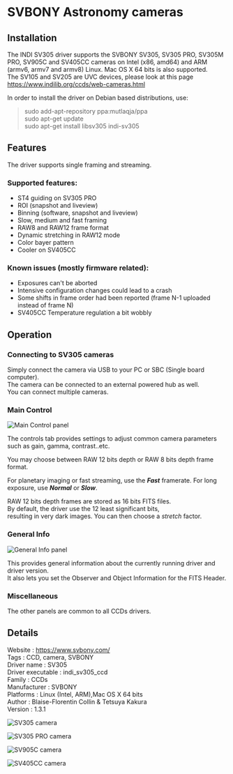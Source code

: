 
# SVBONY Astronomy cameras

## Installation

The INDI SV305 driver supports the SVBONY SV305, SV305 PRO, SV305M PRO, SV905C and SV405CC cameras on Intel (x86, amd64) and ARM (armv6, armv7 and armv8) Linux.
Mac OS X 64 bits is also supported.  
The SV105 and SV205 are UVC devices, please look at this page https://www.indilib.org/ccds/web-cameras.html

In order to install the driver on Debian based distributions, use:  

> sudo add-apt-repository ppa:mutlaqja/ppa  
> sudo apt-get update  
> sudo apt-get install libsv305 indi-sv305  

## Features

The driver supports single framing and streaming.  

### Supported features:

- ST4 guiding on SV305 PRO
- ROI (snapshot and liveview)
- Binning (software, snapshot and liveview)
- Slow, medium and fast framing
- RAW8 and RAW12 frame format
- Dynamic stretching in RAW12 mode
- Color bayer pattern
- Cooler on SV405CC

### Known issues (mostly firmware related):

- Exposures can't be aborted
- Intensive configuration changes could lead to a crash
- Some shifts in frame order had been reported (frame N-1 uploaded instead of frame N)
- SV405CC Temperature regulation a bit wobbly

## Operation

### Connecting to SV305 cameras

Simply connect the camera via USB to your PC or SBC (Single board computer).  
The camera can be connected to an external powered hub as well.  
You can connect multiple cameras.  

### Main Control

![Main Control panel](./control_panel.jpg)

The controls tab provides settings to adjust common camera parameters such as gain, gamma, contrast..etc.  

You may choose between RAW 12 bits depth or RAW 8 bits depth frame format.  

For planetary imaging or fast streaming, use the ***Fast*** framerate. For long exposure, use ***Normal*** or ***Slow***.  

RAW 12 bits depth frames are stored as 16 bits FITS files.  
By default, the driver use the 12 least significant bits,  
resulting in very dark images. You can then choose a *stretch* factor.  

### General Info

![General Info panel](./info_panel.jpg)

This provides general information about the currently running driver and driver version.  
It also lets you set the Observer and Object Information for the FITS Header.  

### Miscellaneous

The other panels are common to all CCDs drivers.  

## Details

Website :		https://www.svbony.com/  
Tags :			CCD, camera, SVBONY  
Driver name :		SV305  
Driver executable :	indi_sv305_ccd  
Family :		CCDs  
Manufacturer :		SVBONY  
Platforms :		Linux (Intel, ARM),Mac OS X 64 bits  
Author :		Blaise-Florentin Collin & Tetsuya Kakura  
Version :		1.3.1  

![SV305 camera](./SV305.jpg)

![SV305 PRO camera](./SV305PRO.jpg)

![SV905C camera](./SV905C.jpg)

![SV405CC camera](./SV405CC.jpg)
